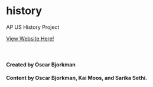 # history
AP US History Project

[View Website Here!](https://www.oscarbjorkman.com/history/site/index.html)
<br><br><br>

#### Created by Oscar Bjorkman
#### Content by Oscar Bjorkman, Kai Moos, and Sarika Sethi.
